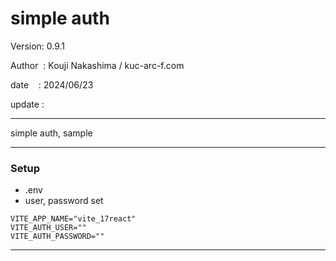﻿# simple auth

 Version: 0.9.1

 Author  : Kouji Nakashima / kuc-arc-f.com

 date    : 2024/06/23

 update :

***

simple auth,  sample

***
### Setup
* .env
* user, password set

```
VITE_APP_NAME="vite_17react"
VITE_AUTH_USER=""
VITE_AUTH_PASSWORD=""
```

***
